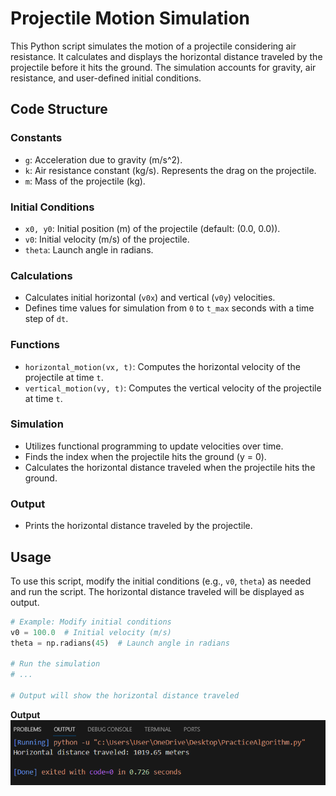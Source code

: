 # Projectile Motion Simulation

This Python script simulates the motion of a projectile considering air resistance. It calculates and displays the horizontal distance traveled by the projectile before it hits the ground. The simulation accounts for gravity, air resistance, and user-defined initial conditions.

## Code Structure

### Constants
- `g`: Acceleration due to gravity (m/s^2).
- `k`: Air resistance constant (kg/s). Represents the drag on the projectile.
- `m`: Mass of the projectile (kg).

### Initial Conditions
- `x0, y0`: Initial position (m) of the projectile (default: (0.0, 0.0)).
- `v0`: Initial velocity (m/s) of the projectile.
- `theta`: Launch angle in radians.

### Calculations
- Calculates initial horizontal (`v0x`) and vertical (`v0y`) velocities.
- Defines time values for simulation from `0` to `t_max` seconds with a time step of `dt`.

### Functions
- `horizontal_motion(vx, t)`: Computes the horizontal velocity of the projectile at time `t`.
- `vertical_motion(vy, t)`: Computes the vertical velocity of the projectile at time `t`.

### Simulation
- Utilizes functional programming to update velocities over time.
- Finds the index when the projectile hits the ground (y = 0).
- Calculates the horizontal distance traveled when the projectile hits the ground.

### Output
- Prints the horizontal distance traveled by the projectile.

## Usage

To use this script, modify the initial conditions (e.g., `v0`, `theta`) as needed and run the script. The horizontal distance traveled will be displayed as output.

```python
# Example: Modify initial conditions
v0 = 100.0  # Initial velocity (m/s)
theta = np.radians(45)  # Launch angle in radians

# Run the simulation
# ...

# Output will show the horizontal distance traveled
```
**Output**
![Horizontal distance](image.png)
